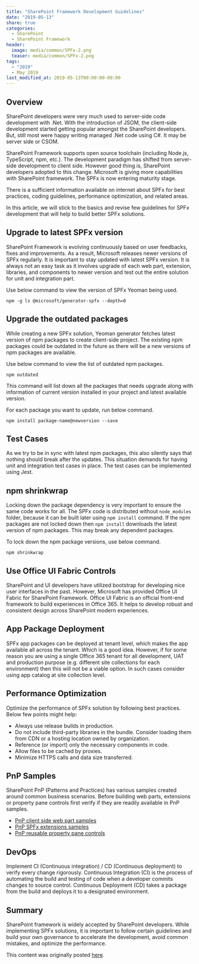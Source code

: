 ```yaml
---
title: "SharePoint Framework Development Guidelines"
date: "2019-05-13"
share: true
categories:
  - SharePoint
  - SharePoint Framework
header:
  image: media/common/SPFx-2.png
  teaser: media/common/SPFx-2.png
tags:
  - "2019"
  - May 2019
last_modified_at: 2019-05-13T00:00:00-00:00
---
```


## Overview

SharePoint developers were very much used to server-side code development with .Net. With the introduction of JSOM, the client-side development started getting popular amongst the SharePoint developers. But, still most were happy writing managed .Net code using C#. It may be server side or CSOM.

SharePoint Framework supports open source toolchain (including Node.js, TypeScript, npm, etc.). The development paradigm has shifted from server-side development to client side. However good thing is, SharePoint developers adopted to this change. Microsoft is giving more capabilities with SharePoint framework. The SPFx is now entering maturity stage.

There is a sufficient information available on internet about SPFx for best practices, coding guidelines, performance optimization, and related areas.

In this article, we will stick to the basics and revise few guidelines for SPFx development that will help to build better SPFx solutions.


## Upgrade to latest SPFx version

SharePoint Framework is evolving continuously based on user feedbacks, fixes and improvements. As a result, Microsoft releases newer versions of SPFx regularly. It is important to stay updated with latest SPFx version. It is always not an easy task as it involves upgrade of each web part, extension, libraries, and components to newer version and test out the entire solution for unit and integration part.

Use below command to view the version of SPFx Yeoman being used.

```
npm -g ls @microsoft/generator-spfx --depth=0
```


## Upgrade the outdated packages

While creating a new SPFx solution, Yeoman generator fetches latest version of npm packages to create client-side project. The existing npm packages could be outdated in the future as there will be a new versions of npm packages are available.

Use below command to view the list of outdated npm packages.

```
npm outdated
```

This command will list down all the packages that needs upgrade along with information of current version installed in your project and latest available version.

For each package you want to update, run below command.

```
npm install package-name@newversion --save
```


## Test Cases

As we try to be in sync with latest npm packages, this also silently says that nothing should break after the updates. This situation demands for having unit and integration test cases in place. The test cases can be implemented using Jest.


## npm shrinkwrap

Locking down the package dependency is very important to ensure the same code works for all. The SPFx code is distributed without ```node_modules``` folder, because it can be built later using ```npm install``` command. If the npm packages are not locked down then ```npm install``` downloads the latest version of npm packages. This may break any dependent packages.

To lock down the npm package versions, use below command.

```
npm shrinkwrap
```


## Use Office UI Fabric Controls

SharePoint and UI developers have utilized bootstrap for developing nice user interfaces in the past. However, Microsoft has provided Office UI Fabric for SharePoint Framework. Office UI Fabric is an official front-end framework to build experiences in Office 365. It helps to develop robust and consistent design across SharePoint modern experiences.


## App Package Deployment

SPFx app packages can be deployed at tenant level, which makes the app available all across the tenant. Which is a good idea. However, if for some reason you are using a single Office 365 tenant for all development, UAT and production purpose (e.g. different site collections for each environment) then this will not be a viable option. In such cases consider using app catalog at site collection level.


## Performance Optimization

Optimize the performance of SPFx solution by following best practices. Below few points might help:

- Always use release builds in production.
- Do not include third-party libraries in the bundle. Consider loading them from CDN or a hosting location owned by organization.
- Reference (or import) only the necessary components in code.
- Allow files to be cached by proxies.
- Minimize HTTPS calls and data size transferred.


## PnP Samples

SharePoint PnP (Patterns and Practices) has various samples created around common business scenarios. Before building web parts, extensions or property pane controls first verify if they are readily available in PnP samples.

- [PnP client side web part samples](https://github.com/SharePoint/sp-dev-fx-webparts)
- [PnP SPFx extensions samples](https://github.com/SharePoint/sp-dev-fx-extensions)
- [PnP reusable property pane controls](https://sharepoint.github.io/sp-dev-fx-property-controls/)


## DevOps

Implement CI (Continuous integration) / CD (Continuous deployment) to verify every change rigorously. Continuous Integration (CI) is the process of automating the build and testing of code when a developer commits changes to source control. Continuous Deployment (CD) takes a package from the build and deploys it to a designated environment.


## Summary

SharePoint framework is widely accepted by SharePoint developers. While implementing SPFx solutions, it is important to follow certain guidelines and build your own governance to accelerate the development, avoid common mistakes, and optimize the performance.

This content was originally posted [here](https://www.c-sharpcorner.com/article/sharepoint-framework-development-guidelines/).
